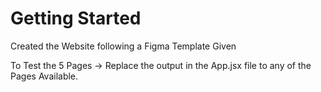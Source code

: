 # Getting Started 

Created the Website following a Figma Template Given 

To Test the 5 Pages -> Replace the output in the App.jsx file to any of the Pages Available.




